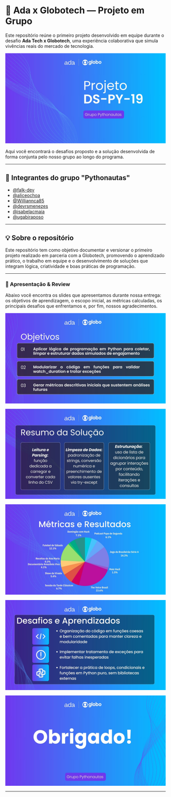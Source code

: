 # 🤝 Ada x Globotech — Projeto em Grupo

Este repositório reúne o primeiro projeto desenvolvido em equipe durante o desafio **Ada Tech x Globotech**, uma experiência colaborativa que simula vivências reais do mercado de tecnologia.

![Capa do projeto DS-PY-19 com os logos da Ada e da Globo ao topo, fundo gradiente roxo-azul e o botão “Grupo Pythonautas”](images/1.jpg)

Aqui você encontrará o desafios proposto e a solução desenvolvida de forma conjunta pelo nosso grupo ao longo do programa.

---

## 👥 Integrantes do grupo "Pythonautas"

- [@falk-dev](https://github.com/falk-dev)
- [@aliceochoa](https://github.com/aliceochoa)
- [@Williannca85](https://github.com/Williannca85)
- [@devrsmenezes](https://github.com/devrsmenezes)
- [@isabelacmaia](https://github.com/isabelacmaia)
- [@ugabiraposo](https://github.com/ugabiraposo)

---

## 💡 Sobre o repositório

Este repositório tem como objetivo documentar e versionar o primeiro projeto realizado em parceria com a Globotech, promovendo o aprendizado prático, o trabalho em equipe e o desenvolvimento de soluções que integram lógica, criatividade e boas práticas de programação.

---

### 📑 Apresentação & Review

Abaixo você encontra os slides que apresentamos durante nossa entrega: os objetivos de aprendizagem, o escopo inicial, as métricas calculadas, os principais desafios que enfrentamos e, por fim, nossos agradecimentos.

![Objetivos de Aprendizagem da Fase 1 listando manipulação de strings, uso de listas e dicionários, estruturas de controle, funções, limpeza de dados e cálculo de métricas](images/2.jpg)

![Resumo da Fase 1 mostrando a introdução ao projeto de Análise de Engajamento de Mídias Globo, a leitura e limpeza do CSV, a estruturação em Python puro e o roteiro de tarefas sugerido](images/3.jpg)

![Métricas de Engajamento apresentando contagem total de interações por conteúdo, detalhamento por tipo, soma e média de tempo de visualização, listagem de comentários e top-5 de conteúdos com mais views](images/4.jpg)

![Desafios e Aprendizados com organização do código em funções coesas e bem comentadas, tratamento de exceções para evitar falhas inesperadas e fortalecimento da prática de loops, condicionais e funções em Python puro](images/5.jpg)

![Slide de agradecimento com os logos da Ada e da Globo, fundo gradiente roxo-azul e o texto “Obrigado” centralizado](images/6.jpg)

---
